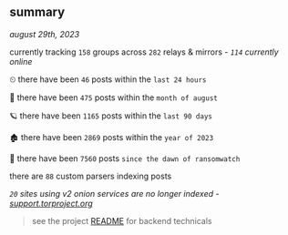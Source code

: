 
## summary
_august 29th, 2023_

currently tracking `158` groups across `282` relays & mirrors - _`114` currently online_

⏲ there have been `46` posts within the `last 24 hours`

🦈 there have been `475` posts within the `month of august`

🪐 there have been `1165` posts within the `last 90 days`

🏚 there have been `2869` posts within the `year of 2023`

🦕 there have been `7560` posts `since the dawn of ransomwatch`

there are `88` custom parsers indexing posts

_`20` sites using v2 onion services are no longer indexed - [support.torproject.org](https://support.torproject.org/onionservices/v2-deprecation/)_

> see the project [README](https://github.com/joshhighet/ransomwatch#ransomwatch--) for backend technicals
